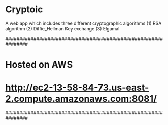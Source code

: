 # Cryptoic
A web app which includes three different cryptographic algorithms
(1) RSA algorithm
(2) Diffie_Hellman Key exchange
(3) Elgamal


################################################################
#                     Hosted on AWS                            #
# http://ec2-13-58-84-73.us-east-2.compute.amazonaws.com:8081/ #
################################################################
